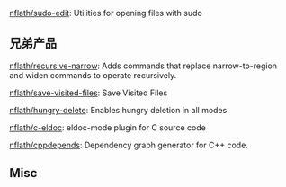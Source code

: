 



[nflath/sudo-edit](https://github.com/nflath/sudo-edit): Utilities for opening files with sudo


## 兄弟产品

[nflath/recursive-narrow](https://github.com/nflath/recursive-narrow): Adds commands that replace narrow-to-region and widen commands to operate recursively.

[nflath/save-visited-files](https://github.com/nflath/save-visited-files): Save Visited Files

[nflath/hungry-delete](https://github.com/nflath/hungry-delete): Enables hungry deletion in all modes.

[nflath/c-eldoc](https://github.com/nflath/c-eldoc): eldoc-mode plugin for C source code

[nflath/cppdepends](https://github.com/nflath/cppdepends): Dependency graph generator for C++ code.


## Misc





